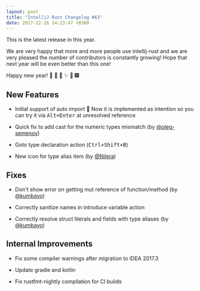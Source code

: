 ```yaml
---
layout: post
title: "IntelliJ Rust Changelog #63"
date: 2017-12-26 14:23:47 +0300
---
```


This is the latest release in this year.

We are very happy that more and more people use intellij-rust and
we are very pleased the number of contributors is constantly growing!
Hope that next year will be even better than this one!

Happy new year! 🎄 🎅 🔔 ✨ 🌟 🎆


## New Features

* Initial support of auto import 🎉 Now it is implemented as intention
so you can try it via <kbd>Alt+Enter</kbd> at unresolved reference

* Quick fix to add cast for the numeric types mismatch (by [@oleg-semenov])

* Goto type declaration action (<kbd>Ctrl+Shift+B</kbd>)

* New icon for type alias item (by [@Nilera])

## Fixes

* Don't show error on getting mut reference of function/method (by [@kumbayo])

* Correctly sanitize names in introduce variable action

* Correctly resolve struct literals and fields with type aliases (by [@kumbayo])


## Internal Improvements

* Fix some compiler warnings after migration to IDEA 2017.3

* Update gradle and kotlin

* Fix rustfmt-nightly compilation for CI builds

[@Nilera]: https://github.com/Nilera
[@kumbayo]: https://github.com/kumbayo
[@oleg-semenov]: https://github.com/oleg-semenov


